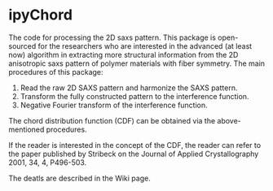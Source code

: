 # ipyChord
The code for processing the 2D saxs pattern.
This package is open-sourced for the researchers who are interested in the advanced (at least now) algorithm 
in extracting more structural information from the 2D anisotropic saxs pattern of polymer materials with fiber
symmetry. The main procedures of this package:
1. Read the raw 2D SAXS pattern and harmonize the SAXS pattern. 
2. Transform the fully constructed pattern to the interference function. 
3. Negative Fourier transform of the interference function.

The chord distribution function (CDF) can be obtained via the above-mentioned procedures. 

If the reader is interested in the concept of the CDF, the reader can refer to the paper published by Stribeck
on the Journal of Applied Crystallography 2001, 34, 4, P496-503. 

The deatls are described in the Wiki page.
